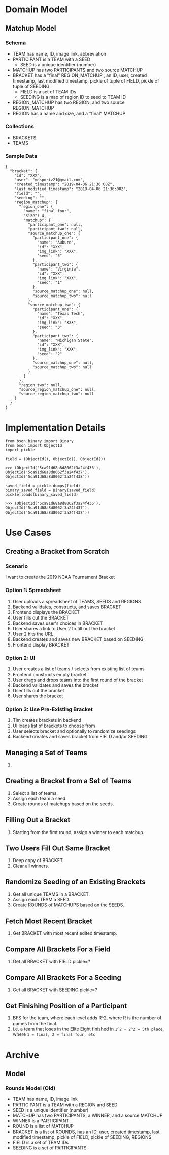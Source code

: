 # Domain Model

## Matchup Model

### Schema

* TEAM has name, ID, image link, abbreviation
* PARTICIPANT is a TEAM with a SEED
  * SEED is a unique identifier (number)
* MATCHUP has two PARTICIPANTS and two source MATCHUP
* BRACKET has a "final" REGION_MATCHUP , an ID, user, created timestamp, last modified timestamp, pickle of tuple of FIELD, pickle of tuple of SEEDING
  * FIELD is a set of TEAM IDs
  * SEEDING is a map of region ID to seed to TEAM ID
* REGION_MATCHUP has two REGION, and two source REGION_MATCHUP
* REGION has a name and size, and a "final" MATCHUP

### Collections

* BRACKETS
* TEAMS

### Sample Data

```
{
  "bracket": {
    "id": "XXX",
    "user": "mdsportz21@gmail.com",
    "created_timestamp": "2019-04-06 21:36:00Z",
    "last_modified_timestamp": "2019-04-06 21:36:00Z",
    "field": "",
    "seeding": "",
    "region_matchup": {
      "region_one": {
        "name": "final four",
        "size": 4,
        "matchup": {
          "participant_one": null,
          "participant_two": null,
          "source_matchup_one": {
            "participant_one": {
              "name": "Auburn",
              "id": "XXX",
              "img_link": "XXX",
              "seed": "5"
            },
            "participant_two": {
              "name": "Virginia",
              "id": "XXX",
              "img_link": "XXX",
              "seed": "1"
            },
            "source_matchup_one": null,
            "source_matchup_two": null
          },
          "source_matchup_two": {
            "participant_one": {
              "name": "Texas Tech",
              "id": "XXX",
              "img_link": "XXX",
              "seed": "3"
            },
            "participant_two": {
              "name": "Michigan State",
              "id": "XXX",
              "img_link": "XXX",
              "seed": "2"
            },
            "source_matchup_one": null,
            "source_matchup_two": null
          }
        }
      },
      "region_two": null,
      "source_region_matchup_one": null,
      "source_region_matchup_two": null
    }
  }
}
```

# Implementation Details

```
from bson.binary import Binary
from bson import ObjectId
import pickle

field = (ObjectId(), ObjectId(), ObjectId())
```
    >>> (ObjectId('5ca91d68a8d8062f3a24f436'), ObjectId('5ca91d68a8d8062f3a24f437'), ObjectId('5ca91d68a8d8062f3a24f438'))

```
saved_field = pickle.dumps(field)
binary_saved_field = Binary(saved_field)
pickle.loads(binary_saved_field)
```
    >>> (ObjectId('5ca91d68a8d8062f3a24f436'), ObjectId('5ca91d68a8d8062f3a24f437'), ObjectId('5ca91d68a8d8062f3a24f438'))
   

# Use Cases

## Creating a Bracket from Scratch

### Scenario

I want to create the 2019 NCAA Tournament Bracket

### Option 1: Spreadsheet

1. User uploads a spreadsheet of TEAMS, SEEDS and REGIONS
1. Backend validates, constructs, and saves BRACKET
1. Frontend displays the BRACKET
1. User fills out the BRACKET
1. Backend saves user's choices in BRACKET
1. User shares a link to User 2 to fill out the bracket
1. User 2 hits the URL
1. Backend creates and saves new BRACKET based on SEEDING
1. Frontend display BRACKET

### Option 2: UI

1. User creates a list of teams / selects from existing list of teams
1. Frontend constructs empty bracket
1. User drags and drops teams into the first round of the bracket
1. Backend validates and saves the bracket
1. User fills out the bracket
1. User shares the bracket

### Option 3: Use Pre-Existing Bracket

1. Tim creates brackets in backend
1. UI loads list of brackets to choose from
1. User selects bracket and optionally to randomize seedings
1. Backend creates and saves bracket from FIELD and/or SEEDING


## Managing a Set of Teams

1. 

## Creating a Bracket from a Set of Teams

1. Select a list of teams.
1. Assign each team a seed.
1. Create rounds of matchups based on the seeds.

## Filling Out a Bracket

1. Starting from the first round, assign a winner to each matchup.

## Two Users Fill Out Same Bracket

1. Deep copy of BRACKET.
1. Clear all winners.

## Randomize Seeding of an Existing Brackets

1. Get all unique TEAMS in a BRACKET.
1. Assign each TEAM a SEED.
1. Create ROUNDS of MATCHUPS based on the SEEDS.

## Fetch Most Recent Bracket

1. Get BRACKET with most recent edited timestamp.

## Compare All Brackets For a Field

1. Get all BRACKET with FIELD pickle=?

## Compare All Brackets For a Seeding

1. Get all BRACKET with SEEDING pickle=?

## Get Finishing Position of a Participant

1. BFS for the team, where each level adds R^2, where R is the number of games from the final. 
  1. i.e. a team that loses in the Elite Eight finished in `1^2 + 2^2 = 5th place`, where `1 = final, 2 = final four, etc`
  

# Archive

## Model

### Rounds Model (Old)

* TEAM has name, ID, image link
* PARTICIPANT is a TEAM with a REGION and SEED
* SEED is a unique identifier (number)
* MATCHUP has two PARTICIPANTS, a WINNER, and a source MATCHUP
* WINNER is a PARTICIPANT
* ROUND is a list of MATCHUP
* BRACKET is a list of ROUNDS, has an ID, user, created timestamp, last modified timestamp, pickle of FIELD, pickle of SEEDING, REGIONS
* FIELD is a set of TEAM IDs
* SEEDING is a set of PARTICIPANTS 